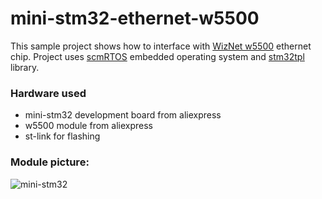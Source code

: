 # mini-stm32-ethernet-w5500 #

This sample project shows how to interface with [WizNet w5500][w5500] ethernet chip.
Project uses [scmRTOS][scmrtos] embedded operating system and [stm32tpl][stm32tpl] library.

### Hardware used

   * mini-stm32 development board from aliexpress
   * w5500 module from aliexpress
   * st-link for flashing

### Module picture:

![mini-stm32][picture]

[scmrtos]: https://github.com/scmrtos/scmrtos
[stm32tpl]: https://github.com/antongus/stm32tpl
[w5500]: https://www.wiznet.io/product-item/w5500/
[picture]: https://cloud.githubusercontent.com/assets/6680984/24076095/f1478d9a-0c4a-11e7-9541-83e7c9c1b097.jpg
